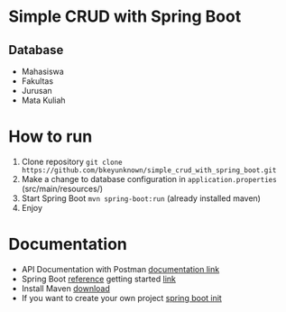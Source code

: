 # Simple CRUD with Spring Boot
## Database
- Mahasiswa
- Fakultas
- Jurusan
- Mata Kuliah

# How to run
1. Clone repository ```git clone https://github.com/bkeyunknown/simple_crud_with_spring_boot.git```
2. Make a change to database configuration in ```application.properties``` (src/main/resources/)
3. Start Spring Boot ```mvn spring-boot:run``` (already installed maven)
4. Enjoy

# Documentation
- API Documentation with Postman
[documentation link](https://documenter.getpostman.com/view/18212478/UVC5Dmj5)
- Spring Boot
[reference](https://docs.spring.io/spring-boot/docs/current-SNAPSHOT/reference/html/) 
getting started
[link](https://docs.spring.io/spring-boot/docs/current-SNAPSHOT/reference/html/getting-started.html#getting-started.installing)
- Install Maven
[download](https://maven.apache.org/download.cgi)
- If you want to create your own project [spring boot init](https://start.spring.io)
